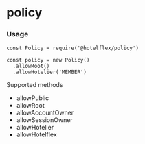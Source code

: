 # policy


### Usage

```
const Policy = require('@hotelflex/policy')

const policy = new Policy()
  .allowRoot()
  .allowHotelier('MEMBER')
```

Supported methods

* allowPublic
* allowRoot
* allowAccountOwner
* allowSessionOwner
* allowHotelier
* allowHotelflex